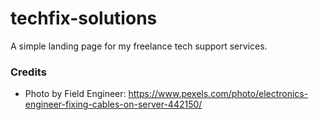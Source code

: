 # techfix-solutions
A simple landing page for my freelance tech support services.

### Credits

- Photo by Field Engineer: https://www.pexels.com/photo/electronics-engineer-fixing-cables-on-server-442150/